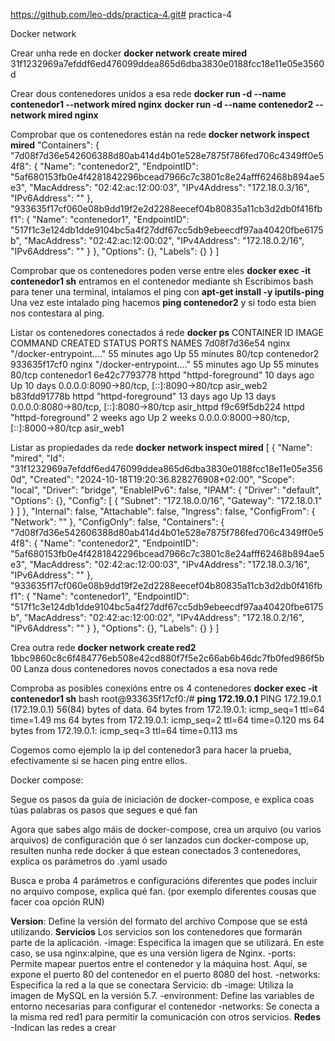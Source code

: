 https://github.com/leo-dds/practica-4.git# practica-4

Docker network

Crear unha rede en docker
 **docker network create mired**
31f1232969a7efddf6ed476099ddea865d6dba3830e0188fcc18e11e05e3560d

Crear dous contenedores unidos a esa rede
**docker run -d --name contenedor1 --network mired nginx**
**docker run -d --name contenedor2 --network mired nginx**

Comprobar que os contenedores están na rede
**docker network inspect mired**
"Containers": {
            "7d08f7d36e542606388d80ab414d4b01e528e7875f786fed706c4349ff0e54f8": {
                "Name": "contenedor2",
                "EndpointID": "5af680153fb0e4f4281842296bcead7966c7c3801c8e24afff62468b894ae5e3",
                "MacAddress": "02:42:ac:12:00:03",
                "IPv4Address": "172.18.0.3/16",
                "IPv6Address": ""
            },
            "933635f17cf060e08b9dd19f2e2d2288eecef04b80835a11cb3d2db0f416fbf1": {
                "Name": "contenedor1",
                "EndpointID": "517f1c3e124db1dde9104bc5a4f27ddf67cc5db9ebeecdf97aa40420fbe6175b",
                "MacAddress": "02:42:ac:12:00:02",
                "IPv4Address": "172.18.0.2/16",
                "IPv6Address": ""
            }
        },
        "Options": {},
        "Labels": {}
    }
]


Comprobar que os contenedores poden verse entre eles
**docker exec -it contenedor1 sh** entramos en el contenedor mediante sh 
Escribimos bash para tener una terminal, intalamos el ping con **apt-get install -y iputils-ping**
Una vez este intalado ping hacemos **ping contenedor2** y si todo esta bien nos contestara al ping.

Listar os contenedores conectados á rede
**docker ps**
CONTAINER ID   IMAGE     COMMAND                  CREATED          STATUS          PORTS                                     NAMES
7d08f7d36e54   nginx     "/docker-entrypoint.…"   55 minutes ago   Up 55 minutes   80/tcp                                    contenedor2
933635f17cf0   nginx     "/docker-entrypoint.…"   55 minutes ago   Up 55 minutes   80/tcp                                    contenedor1
6e42c7793778   httpd     "httpd-foreground"       10 days ago      Up 10 days      0.0.0.0:8090->80/tcp, [::]:8090->80/tcp   asir_web2
b83fdd91778b   httpd     "httpd-foreground"       13 days ago      Up 13 days      0.0.0.0:8080->80/tcp, [::]:8080->80/tcp   asir_httpd
f9c69f5db224   httpd     "httpd-foreground"       2 weeks ago      Up 2 weeks      0.0.0.0:8000->80/tcp, [::]:8000->80/tcp   asir_web1

Listar as propiedades da rede
 **docker network inspect mired**
[
    {
        "Name": "mired",
        "Id": "31f1232969a7efddf6ed476099ddea865d6dba3830e0188fcc18e11e05e3560d",
        "Created": "2024-10-18T19:20:36.828276908+02:00",
        "Scope": "local",
        "Driver": "bridge",
        "EnableIPv6": false,
        "IPAM": {
            "Driver": "default",
            "Options": {},
            "Config": [
                {
                    "Subnet": "172.18.0.0/16",
                    "Gateway": "172.18.0.1"
                }
            ]
        },
        "Internal": false,
        "Attachable": false,
        "Ingress": false,
        "ConfigFrom": {
            "Network": ""
        },
        "ConfigOnly": false,
        "Containers": {
            "7d08f7d36e542606388d80ab414d4b01e528e7875f786fed706c4349ff0e54f8": {
                "Name": "contenedor2",
                "EndpointID": "5af680153fb0e4f4281842296bcead7966c7c3801c8e24afff62468b894ae5e3",
                "MacAddress": "02:42:ac:12:00:03",
                "IPv4Address": "172.18.0.3/16",
                "IPv6Address": ""
            },
            "933635f17cf060e08b9dd19f2e2d2288eecef04b80835a11cb3d2db0f416fbf1": {
                "Name": "contenedor1",
                "EndpointID": "517f1c3e124db1dde9104bc5a4f27ddf67cc5db9ebeecdf97aa40420fbe6175b",
                "MacAddress": "02:42:ac:12:00:02",
                "IPv4Address": "172.18.0.2/16",
                "IPv6Address": ""
            }
        },
        "Options": {},
        "Labels": {}
    }
]

Crea outra rede
**docker network create red2**
1bbc9860c8c6f484776eb508e42cd880f7f5e2c66ab6b46dc7fb0fed986f5b00
Lanza dous contenedores novos conectados a esa nova rede

Comproba as posibles conexións entre os 4 contenedores
**docker exec -it contenedor1 sh**
bash
root@933635f17cf0:/# **ping 172.19.0.1**
PING 172.19.0.1 (172.19.0.1) 56(84) bytes of data.
64 bytes from 172.19.0.1: icmp_seq=1 ttl=64 time=1.49 ms
64 bytes from 172.19.0.1: icmp_seq=2 ttl=64 time=0.120 ms
64 bytes from 172.19.0.1: icmp_seq=3 ttl=64 time=0.113 ms

Cogemos como ejemplo la ip del contenedor3 para hacer la prueba, efectivamente si se hacen ping entre ellos. 


Docker compose:

Segue os pasos da guía de iniciación de docker-compose, e explica coas túas palabras os pasos que segues e qué fan

Agora que sabes algo máis de docker-compose, crea un arquivo (ou varios arquivos) de configuración que ó ser lanzados cun docker-compose up, resulten nunha rede docker á que estean conectados 3 contenedores, explica os parámetros do .yaml usado

Busca e proba 4 parámetros e configuracións diferentes que podes incluir no arquivo compose, explica qué fan. (por exemplo diferentes cousas que facer coa opción RUN)

**Version**: Define la versión del formato del archivo Compose que se está utilizando.
**Servicios**
Los servicios son los contenedores que formarán parte de la aplicación.
            -image: Especifica la imagen que se utilizará. En este caso, se usa nginx:alpine, que es una
            versión ligera de Nginx.
            -ports: Permite mapear puertos entre el contenedor y la máquina host. Aquí, se expone el
            puerto 80 del contenedor en el puerto 8080 del host.
            -networks: Especifica la red a la que se conectara
            Servicio: db
            -image: Utiliza la imagen de MySQL en la versión 5.7.
            -environment: Define las variables de entorno necesarias para configurar el contenedor
            -networks: Se conecta a la misma red red1 para permitir la comunicación con otros
            servicios.
**Redes**
-Indican las redes a crear


